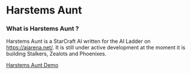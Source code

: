 # Harstems Aunt

### What is Harstems Aunt ? 

Harstems Aunt is a StarCraft AI written for the AI Ladder on https://aiarena.net/. It is still under active development at the moment it is building Stalkers, Zealots and Phoenixes.

[Harstems Aunt Demo](https://youtu.be/cbbdLAg4lhs)
